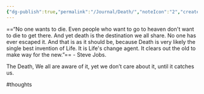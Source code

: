 ```yaml
---
{"dg-publish":true,"permalink":"/Journal/Death/","noteIcon":"2","created":"2023-12-08T13:11:52.000+05:30","updated":"2023-12-08T13:12:33.000+05:30"}
---
```


==“No one wants to die. Even people who want to go to heaven don't want to die to get there. And yet death is the destination we all share. No one has ever escaped it. And that is as it should be, because Death is very likely the single best invention of Life. It is Life's change agent. It clears out the old to make way for the new.”== - Steve Jobs.

The Death, We all are aware of it, yet we don’t care about it, until it catches us. 

#thoughts 